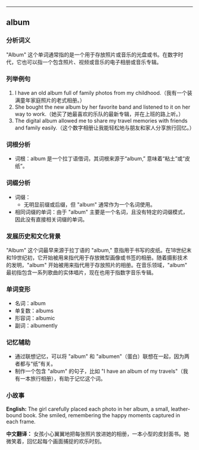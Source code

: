
---------------
## album
### 分析词义
"Album" 这个单词通常指的是一个用于存放照片或音乐的光盘或书。在数字时代，它也可以指一个包含照片、视频或音乐的电子相册或音乐专辑。

### 列举例句
1. I have an old album full of family photos from my childhood.（我有一个装满童年家庭照片的老式相册。）
2. She bought the new album by her favorite band and listened to it on her way to work.（她买了她最喜欢的乐队的最新专辑，并在上班的路上听。）
3. The digital album allowed me to share my travel memories with friends and family easily.（这个数字相册让我能轻松地与朋友和家人分享旅行回忆。）

### 词根分析
- 词根：album 是一个拉丁语借词，其词根来源于“album,” 意味着“粘土”或“皮纸”。

### 词缀分析
- 词缀：
  - 无明显前缀或后缀，但 "album" 通常作为一个名词使用。
- 相同词缀的单词：由于 "album" 主要是一个名词，且没有特定的词缀模式，因此没有直接相关词缀的单词。

### 发展历史和文化背景
"Album" 这个词最早来源于拉丁语的 "album," 意指用于书写的皮纸。在18世纪末和19世纪初，它开始被用来指代用于存放微型画像或书签的相册。随着摄影技术的发明，"album" 开始被用来指代用于存放照片的相册。在音乐领域，"album" 最初指包含一系列歌曲的实体唱片，现在也用于指数字音乐专辑。

### 单词变形
- 名词：album
- 单复数：albums
- 形容词：albumic
- 副词：albumently

### 记忆辅助
- 通过联想记忆，可以将 "album" 和 "albumen"（蛋白）联想在一起，因为两者都与“纸”有关。
- 制作一个包含 "album" 的句子，比如 "I have an album of my travels"（我有一本旅行相册），有助于记忆这个词。

### 小故事
**English:**
The girl carefully placed each photo in her album, a small, leather-bound book. She smiled, remembering the happy moments captured in each frame.

**中文翻译：**
女孩小心翼翼地把每张照片放进她的相册，一本小型的皮封面书。她微笑着，回忆起每个画面捕捉的欢乐时刻。


